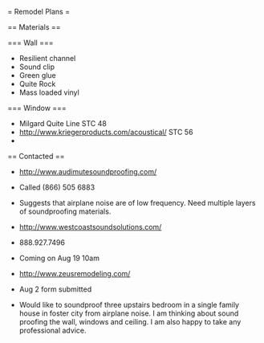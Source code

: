 = Remodel Plans =

== Materials ==

=== Wall ===

* Resilient channel
* Sound clip
* Green glue
* Quite Rock
* Mass loaded vinyl

=== Window ===

* Milgard Quite Line STC 48
* http://www.kriegerproducts.com/acoustical/ STC 56
* 

== Contacted ==

* http://www.audimutesoundproofing.com/ 
* Called (866) 505 6883
* Suggests that airplane noise are of low frequency. Need multiple layers of soundproofing materials.

* http://www.westcoastsoundsolutions.com/ 
* 888.927.7496
* Coming on Aug 19 10am

* http://www.zeusremodeling.com/
* Aug 2 form submitted
* Would like to soundproof three upstairs bedroom in a single family house in foster city from airplane noise. I am thinking about sound proofing the wall, windows and ceiling. I am also happy to take any professional advice. 


